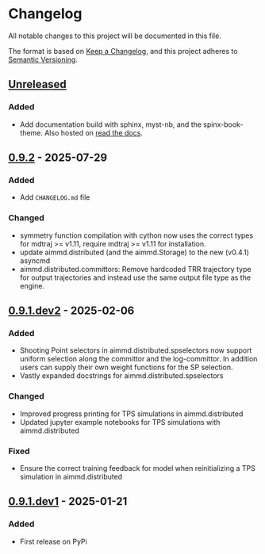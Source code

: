 # Changelog

All notable changes to this project will be documented in this file.

The format is based on [Keep a Changelog](https://keepachangelog.com/en/1.1.0/),
and this project adheres to [Semantic Versioning](https://semver.org/spec/v2.0.0.html).

## [Unreleased]

### Added

- Add documentation build with sphinx, myst-nb, and the spinx-book-theme. Also hosted on [read the docs](https://aimmd.readthedocs.io/en/latest/).

## [0.9.2] - 2025-07-29

### Added

- Add `CHANGELOG.md` file

### Changed

- symmetry function compilation with cython now uses the correct types for mdtraj >= v1.11, require mdtraj >= v1.11 for installation.
- update aimmd.distributed (and the aimmd.Storage) to the new (v0.4.1) asyncmd
- aimmd.distributed.committors: Remove hardcoded TRR trajectory type for output trajectories and instead use the same output file type as the engine.

## [0.9.1.dev2] - 2025-02-06

### Added

- Shooting Point selectors in aimmd.distributed.spselectors now support uniform selection along the committor and the log-committor. In addition users can supply their own weight functions for the SP selection.
- Vastly expanded docstrings for aimmd.distributed.spselectors

### Changed

- Improved progress printing for TPS simulations in aimmd.distributed
- Updated jupyter example notebooks for TPS simulations with aimmd.distributed

### Fixed

- Ensure the correct training feedback for model when reinitializing a TPS simulation in aimmd.distributed

## [0.9.1.dev1] - 2025-01-21

### Added

- First release on PyPi

[unreleased]: https://github.com/bio-phys/aimmd/compare/v0.9.2...HEAD
[0.9.2]: https://github.com/bio-phys/aimmd/compare/v0.9.1.dev2...v0.9.2
[0.9.1.dev2]: https://github.com/bio-phys/aimmd/compare/v0.9.1.dev1...v0.9.1.dev2
[0.9.1.dev1]: https://github.com/bio-phys/aimmd/releases/tag/v0.9.1.dev1
